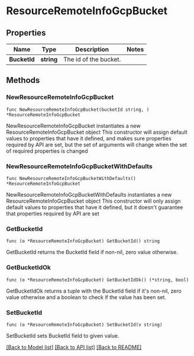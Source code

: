 # ResourceRemoteInfoGcpBucket

## Properties

Name | Type | Description | Notes
------------ | ------------- | ------------- | -------------
**BucketId** | **string** | The id of the bucket. | 

## Methods

### NewResourceRemoteInfoGcpBucket

`func NewResourceRemoteInfoGcpBucket(bucketId string, ) *ResourceRemoteInfoGcpBucket`

NewResourceRemoteInfoGcpBucket instantiates a new ResourceRemoteInfoGcpBucket object
This constructor will assign default values to properties that have it defined,
and makes sure properties required by API are set, but the set of arguments
will change when the set of required properties is changed

### NewResourceRemoteInfoGcpBucketWithDefaults

`func NewResourceRemoteInfoGcpBucketWithDefaults() *ResourceRemoteInfoGcpBucket`

NewResourceRemoteInfoGcpBucketWithDefaults instantiates a new ResourceRemoteInfoGcpBucket object
This constructor will only assign default values to properties that have it defined,
but it doesn't guarantee that properties required by API are set

### GetBucketId

`func (o *ResourceRemoteInfoGcpBucket) GetBucketId() string`

GetBucketId returns the BucketId field if non-nil, zero value otherwise.

### GetBucketIdOk

`func (o *ResourceRemoteInfoGcpBucket) GetBucketIdOk() (*string, bool)`

GetBucketIdOk returns a tuple with the BucketId field if it's non-nil, zero value otherwise
and a boolean to check if the value has been set.

### SetBucketId

`func (o *ResourceRemoteInfoGcpBucket) SetBucketId(v string)`

SetBucketId sets BucketId field to given value.



[[Back to Model list]](../README.md#documentation-for-models) [[Back to API list]](../README.md#documentation-for-api-endpoints) [[Back to README]](../README.md)


